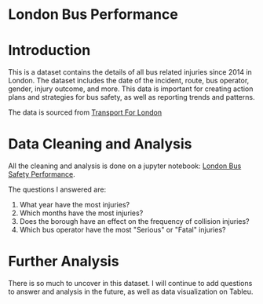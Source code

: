 # London Bus Performance
# Introduction
This is a dataset contains the details of all bus related injuries since 2014 in London. The dataset includes the date of the incident, route, bus operator, gender, injury outcome, and more. This data is important for creating action plans and strategies for bus safety, as well as reporting trends and patterns.

The data is sourced from [Transport For London](https://tfl.gov.uk/corporate/publications-and-reports/bus-safety-data)

# Data Cleaning and Analysis
All the cleaning and analysis is done on a jupyter notebook: [London Bus Safety Performance](/London%20Bus%20Safety%20Performance.ipynb).

The questions I answered are:
1. What year have the most injuries?
2. Which months have the most injuries?
3. Does the borough have an effect on the frequency of collision injuries?
4. Which bus operator have the most "Serious" or "Fatal" injuries?



# Further Analysis
There is so much to uncover in this dataset. I will continue to add questions to answer and analysis in the future, as well as data visualization on Tableu.